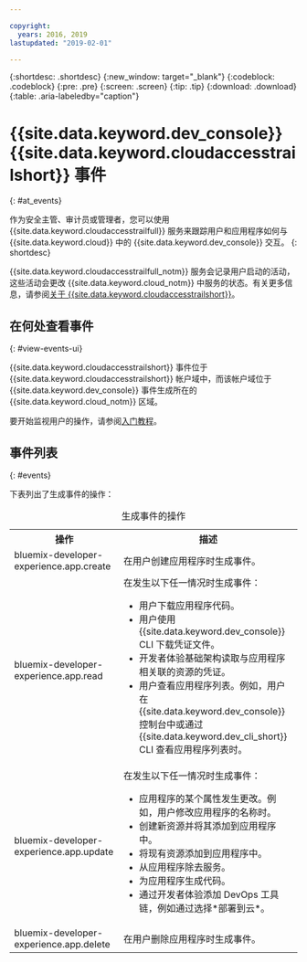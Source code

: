 ```yaml
---

copyright:
  years: 2016, 2019
lastupdated: "2019-02-01"

---
```


{:shortdesc: .shortdesc}
{:new_window: target="_blank"}
{:codeblock: .codeblock}
{:pre: .pre}
{:screen: .screen}
{:tip: .tip}
{:download: .download}
{:table: .aria-labeledby="caption"}

# {{site.data.keyword.dev_console}} {{site.data.keyword.cloudaccesstrailshort}} 事件
{: #at_events}

作为安全主管、审计员或管理者，您可以使用 {{site.data.keyword.cloudaccesstrailfull}} 服务来跟踪用户和应用程序如何与 {{site.data.keyword.cloud}} 中的 {{site.data.keyword.dev_console}} 交互。
{: shortdesc}

{{site.data.keyword.cloudaccesstrailfull_notm}} 服务会记录用户启动的活动，这些活动会更改 {{site.data.keyword.cloud_notm}} 中服务的状态。有关更多信息，请参阅[关于 {{site.data.keyword.cloudaccesstrailshort}}](/docs/services/cloud-activity-tracker/activity_tracker_ov.html#activity_tracker_ov)。

## 在何处查看事件
{: #view-events-ui}

{{site.data.keyword.cloudaccesstrailshort}} 事件位于 {{site.data.keyword.cloudaccesstrailshort}} 帐户域中，而该帐户域位于 {{site.data.keyword.dev_console}} 事件生成所在的 {{site.data.keyword.cloud_notm}} 区域。

要开始监视用户的操作，请参阅[入门教程](/docs/services/cloud-activity-tracker/index.html#getting-started-with-cla)。

## 事件列表
{: #events}

下表列出了生成事件的操作：

<table>
  <caption>生成事件的操作</caption>
  <tr>
    <th>操作</th>
	  <th>描述
</th>
  <tr>
  <tr>
    <td>bluemix-developer-experience.app.create</td>
	  <td>在用户创建应用程序时生成事件。</td>
  </tr>
  <tr>
    <td>bluemix-developer-experience.app.read</td>
	  <td>在发生以下任一情况时生成事件：</br><ul><li>用户下载应用程序代码。</li> <li>用户使用 {{site.data.keyword.dev_console}} CLI 下载凭证文件。</li> <li>开发者体验基础架构读取与应用程序相关联的资源的凭证。</li> <li>用户查看应用程序列表。例如，用户在 {{site.data.keyword.dev_console}} 控制台中或通过 {{site.data.keyword.dev_cli_short}} CLI 查看应用程序列表时。</li></ul></td>
  </tr>
  <tr>
    <td>bluemix-developer-experience.app.update</td>
	  <td>在发生以下任一情况时生成事件：</br><ul><li>应用程序的某个属性发生更改。例如，用户修改应用程序的名称时。</li><li>创建新资源并将其添加到应用程序中。</li><li>将现有资源添加到应用程序中。</li><li>从应用程序除去服务。</li><li>为应用程序生成代码。</li><li>通过开发者体验添加 DevOps 工具链，例如通过选择*部署到云*。</li></ul></td>
  </tr>
  <tr>
    <td>bluemix-developer-experience.app.delete</td>
	  <td>在用户删除应用程序时生成事件。</td>
  </tr>
</table>
